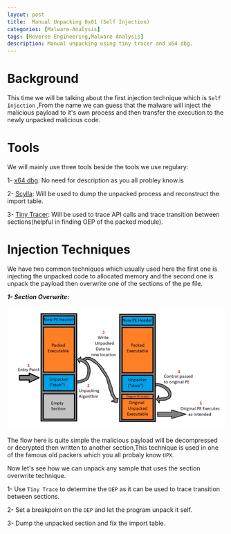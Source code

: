 ```yaml
---
layout: post
title:  Manual Unpacking 0x01 (Self Injection)
categories: [Malware-Analysis]
tags: [Reverse Engineering,Malware Analysis]
description: Manual unpacking using tiny tracer and x64 dbg.
---
```

# Background
This time we will be talking about the first injection technique which is `Self Injection` ,From the name we can guess that the malware will inject the malicious payload to it's own process and then transfer the execution to the newly unpacked malicious code.

# Tools
We will mainly use three tools beside the tools we use regulary:

1- [x64 dbg](https://x64dbg.com/): No need for description as you all probley know.is 

2- [Scylla](https://github.com/NtQuery/Scylla): Will be used to dump the unpacked process and reconstruct the import table.

3- [Tiny Tracer](https://github.com/hasherezade/tiny_tracer): Will be used to trace API calls and trace transition between sections(helpful in finding OEP of the packed module).

# Injection Techniques
We have two common techniques which usually used here the first one is injecting the unpacked code to allocated memory and the second one is unpack the payload then overwrite one of the sections of the pe file.

***1- Section Overwrite:***


![Image](https://github.com/joezid/joezid.github.io/raw/main/Images/Manual%20unpacking/packing_dia2.png)

The flow here is quite simple the malicious payload will be decompressed or decrypted then written to another section,This technique is used in one of the famous old packers which you all probaly know `UPX`.

Now let's see how we can unpack any sample that uses the section overwrite technique.

1- Use `Tiny Trace` to determine the `OEP` as it can be used to trace transition between sections.

2- Set a breakpoint on the `OEP` and let the program unpack it self.

3- Dump the unpacked section and fix the import table.

